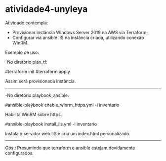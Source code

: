 # atividade4-unyleya

Atividade contempla:

- Provisionar instância Windows Server 2019 na AWS via Terraform;
- Configurar via ansible IIS na instância criada, utilizando conexão WinRM.

Exemplo de uso:

-No diretório plan_tf:

#terraform init
#terraform apply

Assim será provisionada instância.

---

-No diretório playbook_ansible:

#ansible-playbook enable_winrm_https.yml -i inventario

Habilita WinRM sobre https.

#ansible-playbook install_iis.yml -i inventario

Instala o servidor web IIS e cria um index.html personalizado.

---

Obs.: Presumindo que terraform e ansible estejam devidamente configurados.


